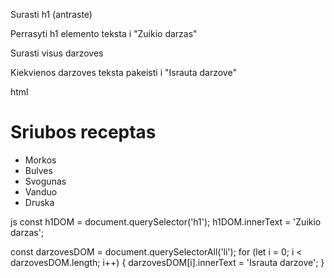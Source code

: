 Surasti h1 (antraste)

Perrasyti h1 elemento teksta i "Zuikio darzas"

Surasti visus darzoves

Kiekvienos darzoves teksta pakeisti i "Israuta darzove"

html

<h1>Sriubos receptas</h1>
<ul>
  <li>Morkos</li>
  <li>Bulves</li>
  <li>Svogunas</li>
  <li>Vanduo</li>
  <li>Druska</li>
</ul>

js
const h1DOM = document.querySelector('h1');
h1DOM.innerText = 'Zuikio darzas';

const darzovesDOM = document.querySelectorAll('li');
for (let i = 0; i < darzovesDOM.length; i++) {
darzovesDOM[i].innerText = 'Israuta darzove';
}
